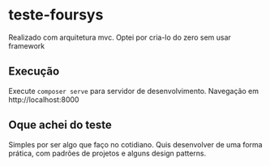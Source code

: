 # teste-foursys

Realizado com arquitetura mvc. Optei por cria-lo do zero sem usar framework

## Execução

Execute `composer serve` para servidor de desenvolvimento. Navegação em http://localhost:8000

## Oque achei do teste

Simples por ser algo que faço no cotidiano. Quis desenvolver de uma forma prática, com padrões de projetos e alguns design patterns. 
